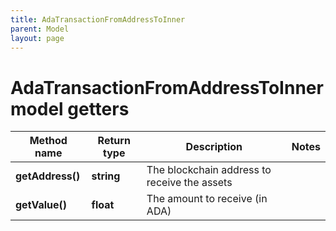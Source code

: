 ```yaml
---
title: AdaTransactionFromAddressToInner
parent: Model
layout: page
---
```


# AdaTransactionFromAddressToInner model getters

Method name | Return type | Description | Notes
------------ | ------------- | ------------- | -------------
**getAddress()** | **string** | The blockchain address to receive the assets |
**getValue()** | **float** | The amount to receive (in ADA) |

